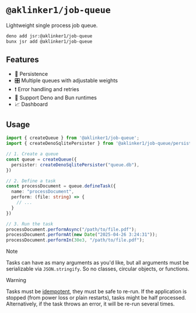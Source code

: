 # `@aklinker1/job-queue`

Lightweight single process job queue.

```sh
deno add jsr:@aklinker1/job-queue
bunx jsr add @aklinker1/job-queue
```

## Features

- 💽 Persistence
- 🎛️ Multiple queues with adjustable weights
- ❗ Error handling and retries
- 🦕 Support Deno and Bun runtimes
- 📈 Dashboard

## Usage

```ts
import { createQueue } from '@aklinker1/job-queue';
import { createDenoSqlitePersister } from '@aklinker1/job-queue/persisters/deno-sqlite';

// 1. Create a queue
const queue = createQueue({
  persister: createDenoSqlitePersister("queue.db"),
})

// 2. Define a task
const processDocument = queue.defineTask({
  name: "processDocument",
  perform: (file: string) => {
    // ...
  }
})

// 3. Run the task
processDocument.performAsync("/path/to/file.pdf");
processDocument.performAt(new Date("2025-04-26 3:24:31"));
processDocument.performIn(30e3, "/path/to/file.pdf");
```

> [!NOTE]
> Tasks can have as many arguments as you'd like, but all arguments must be serializable via `JSON.stringify`. So no classes, circular objects, or functions.

> [!WARNING]
> Tasks must be [idempotent](https://en.wikipedia.org/wiki/Idempotence), they must be safe to re-run. If the application is stopped (from power loss or plain restarts), tasks might be half processed. Alternatively, if the task throws an error, it will be re-run several times.

